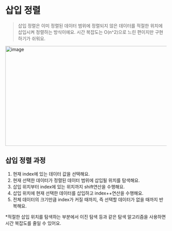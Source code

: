 삽입 정렬
===========
> 삽입 정렬은 이미 정렬된 데이터 범위에 정렬되지 않은 데이터를 적절한 위치에 삽입시켜 정렬하는 방식이에요.
> 시간 복잡도는 O(n^2)으로 느린 편이지만 구현하기가 쉬워요.

<img width="551" height="312" alt="image" src="https://github.com/user-attachments/assets/aee43985-553c-4113-8649-d945ad134af2" />

삽입 정렬 과정
------------
1. 현재 index에 있는 데이터 값을 선택해요.
2. 현재 선택한 데이터가 정렬된 데이터 범위에 삽입될 위치를 탐색해요.
3. 삽입 위치부터 index에 있는 위치까지 shift연산을 수행해요.
4. 삽입 위치에 현재 선택한 데이터를 삽입하고 index++연산을 수행해요.
5. 전체 데이터의 크기만큼 index가 커질 때까지, 즉 선택할 데이터가 없을 때까지 반복해요.

*적절한 삽입 위치를 탐색하는 부분에서 이진 탐색 등과 같은 탐색 알고리즘을 사용하면 시간 복잡도를 줄일 수 있어요.
